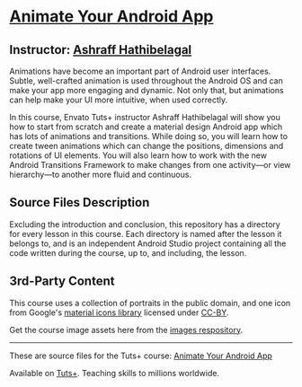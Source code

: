 # [Animate Your Android App][published url]
## Instructor: [Ashraff Hathibelagal][instructor url]

Animations have become an important part of Android user interfaces. Subtle, well-crafted animation is used throughout the Android OS and can make your app more engaging and dynamic. Not only that, but animations can help make your UI more intuitive, when used correctly.

In this course, Envato Tuts+ instructor Ashraff Hathibelagal will show you how to start from scratch and create a material design Android app which has lots of animations and transitions. While doing so, you will learn how to create tween animations which can change the positions, dimensions and rotations of UI elements. You will also learn how to work with the new Android Transitions Framework to make changes from one activity—or view hierarchy—to another more fluid and continuous.

## Source Files Description

Excluding the introduction and conclusion, this repository has a directory for every lesson in this course. Each directory is named after the lesson it belongs to, and is an independent Android Studio project containing all the code written during the course, up to, and including, the lesson.

## 3rd-Party Content

This course uses a collection of portraits in the public domain, and one icon from Google's [material icons library](https://design.google.com/icons/) licensed under [CC-BY](https://creativecommons.org/licenses/by/4.0/).

Get the course image assets here from the [images respository](https://github.com/tutsplus/animate-your-android-app-images).

------

These are source files for the Tuts+ course: [Animate Your Android App][published url]

Available on [Tuts+](https://tutsplus.com). Teaching skills to millions worldwide.

[published url]: https://tutsplus.com
[instructor url]: http://tutsplus.com/authors/ashraff-hathibelagal
